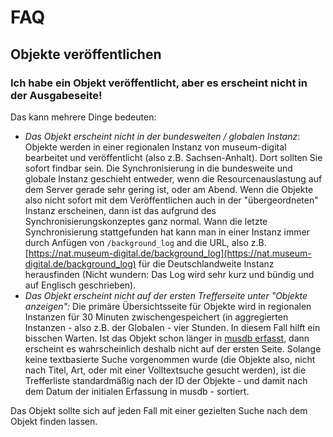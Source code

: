 # FAQ

## Objekte veröffentlichen

### Ich habe ein Objekt veröffentlicht, aber es erscheint nicht in der Ausgabeseite!

Das kann mehrere Dinge bedeuten:

- _Das Objekt erscheint nicht in der bundesweiten / globalen Instanz_:
  Objekte werden in einer regionalen Instanz von museum-digital bearbeitet und veröffentlicht (also z.B. Sachsen-Anhalt). Dort sollten Sie sofort findbar sein. Die Synchronisierung in die bundesweite und globale Instanz geschieht entweder, wenn die Resourcenauslastung auf dem Server gerade sehr gering ist, oder am Abend. Wenn die Objekte also nicht sofort mit dem Veröffentlichen auch in der "übergeordneten" Instanz erscheinen, dann ist das aufgrund des Synchronisierungskonzeptes ganz normal.
  Wann die letzte Synchronisierung stattgefunden hat kann man in einer Instanz immer durch Anfügen von `/background_log` and die URL, also z.B. [https://nat.museum-digital.de/background_log](https://nat.museum-digital.de/background_log) für die Deutschlandweite Instanz herausfinden (Nicht wundern: Das Log wird sehr kurz und bündig und auf Englisch geschrieben).
- _Das Objekt erscheint nicht auf der ersten Trefferseite unter "Objekte anzeigen":_
  Die primäre Übersichtsseite für Objekte wird in regionalen Instanzen für 30 Minuten zwischengespeichert (in aggregierten Instanzen - also z.B. der Globalen - vier Stunden. In diesem Fall hilft ein bisschen Warten.
  Ist das Objekt schon länger in [musdb erfasst](../musdb/Objekte/), dann erscheint es wahrscheinlich deshalb nicht auf der ersten Seite. Solange keine textbasierte Suche vorgenommen wurde (die Objekte also, nicht nach Titel, Art, oder mit einer Volltextsuche gesucht werden), ist die Trefferliste standardmäßig nach der ID der Objekte - und damit nach dem Datum der initialen Erfassung in musdb - sortiert.

Das Objekt sollte sich auf jeden Fall mit einer gezielten Suche nach dem Objekt finden lassen.
